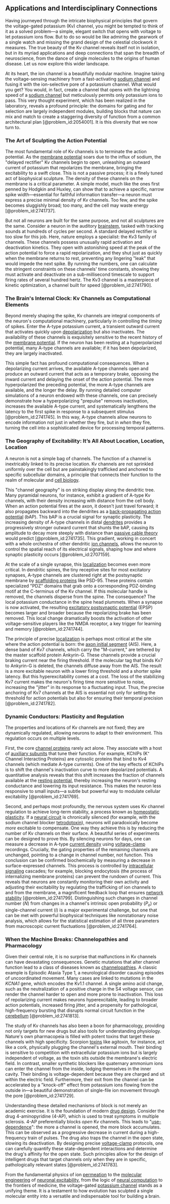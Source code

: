 ## Applications and Interdisciplinary Connections

Having journeyed through the intricate biophysical principles that govern the voltage-gated potassium (Kv) channel, you might be tempted to think of it as a solved problem—a simple, elegant switch that opens with voltage to let potassium ions flow. But to do so would be like admiring the gearwork of a single watch and missing the grand design of the celestial clockwork it measures. The true beauty of the Kv channel reveals itself not in isolation, but in its myriad applications and deep connections that span the breadth of neuroscience, from the dance of single molecules to the origins of human disease. Let us now explore this wider landscape.

At its heart, the ion channel is a beautifully modular machine. Imagine taking the voltage-sensing machinery from a fast-activating [sodium channel](@article_id:173102) and fusing it with the ion-selective pore of a potassium channel. What would you get? You would, in fact, create a channel that opens with the lightning speed of a [sodium channel](@article_id:173102) but meticulously permits only potassium ions to pass. This very thought experiment, which has been realized in the laboratory, reveals a profound principle: the domains for gating and for selection are largely independent modules, building blocks that nature can mix and match to create a staggering diversity of function from a common architectural plan [@problem_id:2054001]. It is this diversity that we now turn to.

### The Art of Sculpting the Action Potential

The most fundamental role of Kv channels is to terminate the action potential. As the [membrane potential](@article_id:150502) soars due to the influx of sodium, the "delayed rectifier" Kv channels begin to open, unleashing an outward current of potassium that repolarizes the membrane, bringing the excitability to a swift close. This is not a passive process; it is a finely tuned act of biophysical sculpture. The density of these channels on the membrane is a critical parameter. A simple model, much like the ones first penned by Hodgkin and Huxley, can show that to achieve a specific, narrow spike width—essential for faithful information transfer—a neuron must express a precise minimal density of Kv channels. Too few, and the spike becomes sluggishly broad; too many, and the cell may waste energy [@problem_id:2741737].

But not all neurons are built for the same purpose, and not all sculptures are the same. Consider a neuron in the auditory [brainstem](@article_id:168868), tasked with tracking sounds at hundreds of cycles per second. A standard delayed rectifier is too slow for this job. Here, nature employs a specialist: the Kv3 family of channels. These channels possess unusually rapid activation and deactivation kinetics. They open with astonishing speed at the peak of the action potential to force a rapid repolarization, and they shut just as quickly when the membrane returns to rest, preventing any lingering "leak" that would impede the next spike. By running the numbers, one can calculate the stringent constraints on these channels' time constants, showing they must activate and deactivate on a sub-millisecond timescale to support firing rates of several hundred hertz. The Kv3 channel is a masterpiece of kinetic optimization, a channel built for speed [@problem_id:2741790].

### The Brain's Internal Clock: Kv Channels as Computational Elements

Beyond merely shaping the spike, Kv channels are integral components of the neuron's computational machinery, particularly in controlling the *timing* of spikes. Enter the A-type potassium current, a transient outward current that activates quickly upon [depolarization](@article_id:155989) but also inactivates. The availability of these channels is exquisitely sensitive to the recent history of the [membrane potential](@article_id:150502). If the neuron has been resting at a hyperpolarized potential, many A-type channels are available; if it has been depolarized, they are largely inactivated.

This simple fact has profound computational consequences. When a depolarizing current arrives, the available A-type channels open and produce an outward current that acts as a temporary brake, opposing the inward current and delaying the onset of the action potential. The more hyperpolarized the preceding potential, the more A-type channels are available, and the longer the delay. By running detailed computer simulations of a neuron endowed with these channels, one can precisely demonstrate how a hyperpolarizing "prepulse" removes inactivation, increases the available A-type current, and systematically lengthens the latency to the first spike in response to a subsequent stimulus [@problem_id:2741745]. In this way, A-type channels allow neurons to encode information not just in whether they fire, but in *when* they fire, turning the cell into a sophisticated device for processing temporal patterns.

### The Geography of Excitability: It’s All About Location, Location, Location

A neuron is not a simple bag of channels. The function of a channel is inextricably linked to its precise location. Kv channels are not sprinkled uniformly over the cell but are painstakingly trafficked and anchored to specific subcellular domains, a principle that connects their function to the realm of molecular and [cell biology](@article_id:143124).

This "channel geography" is on striking display along the dendritic tree. Many pyramidal neurons, for instance, exhibit a gradient of A-type Kv channels, with their density increasing with distance from the cell body. When an action potential fires at the axon, it doesn't just travel forward; it also propagates backward into the dendrites as a [back-propagating action potential](@article_id:170235) (bAP). This bAP is a crucial signal for synaptic plasticity. The increasing density of A-type channels in distal [dendrites](@article_id:159009) provides a progressively stronger outward current that shunts the bAP, causing its amplitude to decay more steeply with distance than [passive cable theory](@article_id:192566) would predict [@problem_id:2741735]. This gradient, working in concert with a whole orchestra of other dendritic [ion channels](@article_id:143768), allows the neuron to control the spatial reach of its electrical signals, shaping how and where synaptic plasticity occurs [@problem_id:2707159].

At the scale of a single synapse, this [localization](@article_id:146840) becomes even more critical. In dendritic spines, the tiny receptive sites for most excitatory synapses, A-type channels are clustered right at the postsynaptic membrane by [scaffolding proteins](@article_id:169360) like PSD-95. These proteins contain specialized "PDZ" domains that grab onto a corresponding PDZ-binding motif at the C-terminus of the Kv channel. If this molecular handle is removed, the channels disperse from the spine. The consequence? The local potassium conductance in the spine head plummets. When a synapse is now activated, the resulting [excitatory postsynaptic potential](@article_id:154496) (EPSP) becomes larger and broader because the repolarizing brake has been removed. This local change dramatically boosts the activation of other voltage-sensitive players like the NMDA receptor, a key trigger for learning and memory [@problem_id:2741744].

The principle of precise [localization](@article_id:146840) is perhaps most critical at the site where the action potential is born: the [axon initial segment](@article_id:150345) (AIS). Here, a dense band of Kv7 channels, which carry the "M-current," are tethered by the master scaffold protein Ankyrin-G. These channels provide a crucial braking current near the firing threshold. If the molecular tag that binds Kv7 to Ankyrin-G is deleted, the channels diffuse away from the AIS. The result is a more excitable neuron with a lower firing threshold and a shorter spike latency. But this hyperexcitability comes at a cost. The loss of the stabilizing Kv7 current makes the neuron's firing time more sensitive to noise, increasing the "jitter" in its response to a fluctuating input. Thus, the precise anchoring of Kv7 channels at the AIS is essential not only for setting the threshold for action potentials but also for ensuring their temporal precision [@problem_id:2741782].

### Dynamic Conductors: Plasticity and Regulation

The properties and locations of Kv channels are not fixed; they are dynamically regulated, allowing neurons to adapt to their environment. This regulation occurs on multiple levels.

First, the core [channel proteins](@article_id:140151) rarely act alone. They associate with a host of [auxiliary subunits](@article_id:193094) that tune their function. For example, KChIPs (K⁺ Channel Interacting Proteins) are cytosolic proteins that bind to Kv4 channels (which mediate A-type currents). One of the key effects of KChIPs is to shift the channel's inactivation curve to more depolarized potentials. A quantitative analysis reveals that this shift increases the fraction of channels available at the [resting potential](@article_id:175520), thereby increasing the neuron's resting conductance and lowering its input resistance. This makes the neuron less responsive to small inputs—a subtle but powerful way to modulate cellular excitability [@problem_id:2741769].

Second, and perhaps most profoundly, the nervous system uses Kv channel regulation to achieve long-term stability, a process known as [homeostatic plasticity](@article_id:150699). If a [neural circuit](@article_id:168807) is chronically silenced (for example, with the sodium channel blocker [tetrodotoxin](@article_id:168769)), neurons will paradoxically become *more* excitable to compensate. One way they achieve this is by reducing the number of Kv channels on their surface. A beautiful series of experiments can be designed to prove this. By silencing neurons for days, one can measure a decrease in A-type [current density](@article_id:190196) using [voltage-clamp](@article_id:169127) recordings. Crucially, the gating properties of the remaining channels are unchanged, pointing to a change in channel number, not function. This conclusion can be confirmed biochemically by measuring a decrease in surface-expressed channels. This process is controlled by [intracellular signaling](@article_id:170306) cascades; for example, blocking endocytosis (the process of internalizing membrane proteins) can prevent the rundown of current. This reveals that neurons are constantly monitoring their own activity and adjusting their excitability by regulating the trafficking of ion channels to and from the membrane, a magnificent feedback loop that ensures [network stability](@article_id:263993) [@problem_id:2741799]. Distinguishing such changes in channel number ($N$) from changes in a channel's intrinsic open probability ($P_o$) or single-channel current ($i$) is a major experimental challenge, but one that can be met with powerful biophysical techniques like nonstationary noise analysis, which allows for the statistical estimation of all three parameters from macroscopic current fluctuations [@problem_id:2741764].

### When the Machine Breaks: Channelopathies and Pharmacology

Given their central role, it is no surprise that malfunctions in Kv channels can have devastating consequences. Genetic mutations that alter channel function lead to a class of diseases known as [channelopathies](@article_id:141693). A classic example is Episodic Ataxia Type 1, a neurological disorder causing episodes of uncoordinated movement. Many cases are linked to mutations in the *KCNA1* gene, which encodes the Kv1.1 channel. A single amino acid change, such as the neutralization of a positive charge in the S4 voltage sensor, can render the channel harder to open and more prone to inactivation. This loss of repolarizing current makes neurons hyperexcitable, leading to broader action potentials, increased firing jitter, and a propensity for pathological, high-frequency bursting that disrupts normal circuit function in the [cerebellum](@article_id:150727) [@problem_id:2741813].

The study of Kv channels has also been a boon for pharmacology, providing not only targets for new drugs but also tools for understanding physiology. Nature's own pharmacopeia is filled with potent toxins that target these channels with high specificity. Scorpion [toxins](@article_id:162544) like agitoxin, for instance, act like a cork, physically plugging the channel's external mouth. Their binding is sensitive to competition with extracellular potassium ions but is largely independent of voltage, as the toxin sits outside the membrane's electric field. In contrast, smaller synthetic blockers like quaternary ammonium ions can enter the channel from the inside, lodging themselves in the inner cavity. Their binding is voltage-dependent because they are charged and sit within the electric field. Furthermore, their exit from the channel can be accelerated by a "knock-off" effect from potassium ions flowing from the outside in—a beautiful demonstration of single-file ion movement through the pore [@problem_id:2741729].

Understanding these detailed mechanisms of block is not merely an academic exercise. It is the foundation of modern [drug design](@article_id:139926). Consider the drug 4-aminopyridine (4-AP), which is used to treat symptoms in multiple sclerosis. 4-AP preferentially blocks *open* Kv channels. This leads to "[use-dependence](@article_id:177224)": the more a channel is opened, the more block accumulates. This can be observed as a progressive decrease in current during a high-frequency train of pulses. The drug also traps the channel in the open state, slowing its deactivation. By designing precise [voltage-clamp](@article_id:169127) protocols, one can carefully quantify these state-dependent interactions and determine the drug's affinity for the open state. Such principles allow for the design of intelligent drugs that target channels only when they are in specific, pathologically relevant states [@problem_id:2741783].

From the fundamental physics of ion [permeation](@article_id:181202) to the [molecular engineering](@article_id:188452) of [neuronal excitability](@article_id:152577), from the logic of [neural computation](@article_id:153564) to the frontiers of medicine, the voltage-gated [potassium channel](@article_id:172238) stands as a unifying theme. It is a testament to how evolution has sculpted a single molecular entity into a versatile and indispensable tool for building a brain.